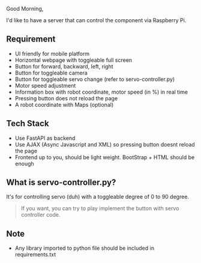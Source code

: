 Good Morning, 

I'd like to have a server that can control the component via Raspberry Pi.

## Requirement
- UI friendly for mobile platform
- Horizontal webpage with toggleable full screen
- Button for forward, backward, left, right
- Button for toggleable camera
- Button for toggleable servo change (refer to servo-controller.py)
- Motor speed adjustment
- Information box with robot coordinate, motor speed (in %) in real time
- Pressing button does not reload the page
- A robot coordinate with Maps (optional)

## Tech Stack
- Use FastAPI as backend 
- Use AJAX (Async Javascript and XML) so pressing button doesnt reload the page
- Frontend up to you, should be light weight. BootStrap + HTML should be enough

## What is servo-controller.py?
It's for controlling servo (duh) with a toggleable degree of 0 to 90 degree.

> If you want, you can try to play implement the button with servo controller code. 

## Note 
- Any library imported to python file should be included in requirements.txt
